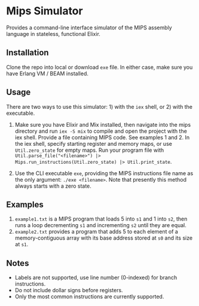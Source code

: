 # Mips Simulator
Provides a command-line interface simulator of the MIPS assembly language in stateless, functional Elixir.

## Installation
Clone the repo into local or download `exe` file. In either case, make sure you have Erlang VM / BEAM installed.

## Usage
There are two ways to use this simulator: 1) with the `iex` shell, or 2) with the executable.
1. Make sure you have Elixir and Mix installed, then navigate into the mips directory and run `iex -S mix` to compile and open the project with the iex shell. Provide a file containing MIPS code. See examples 1 and 2.
In the iex shell, specify starting register and memory maps, or use `Util.zero_state` for empty maps.
Run your program file with `Util.parse_file("<filename>") |> Mips.run_instructions(Util.zero_state) |> Util.print_state`.

2. Use the CLI executable `exe`, providing the MIPS instructions file name as the only argument: `./exe <filename>`. Note that presently this method always starts with a zero state.

## Examples
1. `example1.txt` is a MIPS program that loads 5 into `s1` and 1 into `s2`, then runs a loop decrementing `s1` and incrementing `s2` until they are equal.
2. `example2.txt` provides a program that adds 5 to each element of a memory-contiguous array with its base address stored at `s0` and its size at `s1`.

## Notes
- Labels are not supported, use line number (0-indexed) for branch instructions.
- Do not include dollar signs before registers.
- Only the most common instructions are currently supported.
